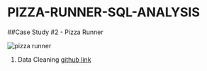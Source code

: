 # PIZZA-RUNNER-SQL-ANALYSIS

##Case Study #2 - Pizza Runner

![pizza runner](https://user-images.githubusercontent.com/107036397/188010947-ea11ecc7-2e60-42b8-8653-f5864877bd68.png)

1. Data Cleaning [github link](https://github.com/zthedatagirl/pizza-runner-sql-analysis/blob/main/Data%20Cleaning)
